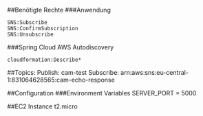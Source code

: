 ##Benötigte Rechte
###Anwendung
```SNS:Publish
SNS:Subscribe
SNS:ConfirmSubscription 
SNS:Unsubscribe
```

###Spring Cloud AWS Autodiscovery
```autoscaling:DescribeAutoScalingInstances 
cloudformation:Describe*
```

##Topics: 
Publish: cam-test
Subscribe: arn:aws:sns:eu-central-1:831064628565:cam-echo-response

##Configuration
###Environment Variables
SERVER_PORT = 5000

##EC2 Instance
t2.micro
